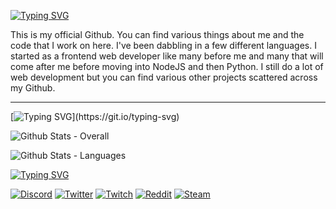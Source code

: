 [![Typing SVG](https://readme-typing-svg.demolab.com?font=Fira+Code&pause=1000&color=FFFFFF&random=false&width=435&lines=github.com%2FChroma9)](https://git.io/typing-svg)

This is my official Github. You can find various things about me and the code that I work on here. I've been dabbling in a few different languages. I started as a frontend 
web developer like many before me and many that will come after me before moving into NodeJS and then Python. I still do a lot of web development but you can find various
other projects scattered across my Github.

<hr>

[![Typing SVG](https://readme-typing-svg.demolab.com?font=Fira+Code&pause=1000&color=FFFFFF&random=false&width=435&lines=My+Github+Stats...)](https://git.io/typing-svg)

![Github Stats - Overall](https://github-readme-stats.vercel.app/api?username=chroma9&show_icons=true&theme=tokyonight&hide=[%22issues%22])

![Github Stats - Languages](https://github-readme-stats.vercel.app/api/top-langs?username=chroma9&show_icons=true&theme=tokyonight&layout=compact)

[![Typing SVG](https://readme-typing-svg.demolab.com?font=Fira+Code&pause=1000&color=FFFFFF&random=false&width=435&lines=Contact+Me)](https://git.io/typing-svg)

[![Discord](https://img.shields.io/badge/Discord-officialchroma9-7289DA?style=for-the-badge&logo=discord&logoColor=white)](https://discord.com/)
[![Twitter](https://img.shields.io/badge/Twitter-OfficialChroma9-1DA1F2?style=for-the-badge&logo=twitter&logoColor=white)](https://twitter.com/OfficialChroma9)
[![Twitch](https://img.shields.io/badge/Twitch-Chroma9Live-9146FF?style=for-the-badge&logo=twitch&logoColor=white)](https://twitch.tv/Chroma9Live)
[![Reddit](https://img.shields.io/badge/Reddit-Chroma9-FF4500?style=for-the-badge&logo=reddit&logoColor=white)](https://reddit.com/u/Chroma9)
[![Steam](https://img.shields.io/badge/Steam-Chroma9-000000?style=for-the-badge&logo=steam&logoColor=white)](https://steamcommunity.com/id/OfficialChroma9)